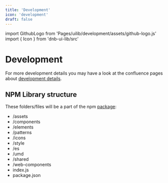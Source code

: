 ```yaml
---
title: 'Development'
icon: 'development'
draft: false
---
```


import GithubLogo from 'Pages/uilib/development/assets/github-logo.js'
import { Icon } from 'dnb-ui-lib/src'

# Development

For more development details you may have a look at the confluence pages about [development details](confluence.tech.dnb.no/display/EDS/).

## NPM Library structure

These folders/files will be a part of the npm [package](https://unpkg.com/dnb-ui-lib@latest/):

- /assets
- /components
- /elements
- /patterns
- /icons
- /style
- /es
- /umd
- /shared
- /web-components
- index.js
- package.json
